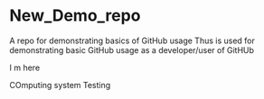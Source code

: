 # New\_Demo\_repo

A repo for demonstrating basics of GitHub usage
Thus is used for demonstrating basic GitHub usage as a developer/user of GitHUb

I m here

COmputing system
Testing



